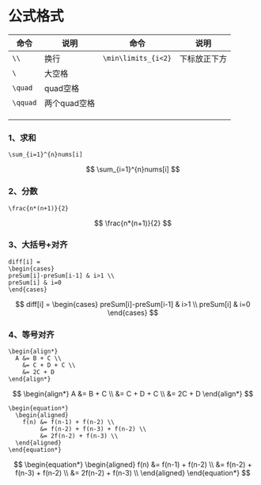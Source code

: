 # 公式格式

| 命令     | 说明         | 命令                | 说明         |
| -------- | ------------ | ------------------- | ------------ |
| `\\`     | 换行         | `\min\limits_{i<2}` | 下标放正下方 |
| `\ `     | 大空格       |                     |              |
| `\quad`  | quad空格     |                     |              |
| `\qquad` | 两个quad空格 |                     |              |
|          |              |                     |              |
|          |              |                     |              |
|          |              |                     |              |

### 1、求和

```
\sum_{i=1}^{n}nums[i]
```


$$
\sum_{i=1}^{n}nums[i]
$$

### 2、分数

```
\frac{n*(n+1)}{2}
```


$$
\frac{n*(n+1)}{2}
$$

### 3、大括号+对齐

```
diff[i] = 
\begin{cases}
preSum[i]-preSum[i-1] & i>1 \\
preSum[i] & i=0
\end{cases}
```


$$
diff[i] = 
\begin{cases}
preSum[i]-preSum[i-1] & i>1 \\
preSum[i] & i=0
\end{cases}
$$

### 4、等号对齐

```
\begin{align*}
  A &= B + C \\
    &= C + D + C \\
    &= 2C + D
\end{align*}
```


$$
\begin{align*}
  A &= B + C \\
    &= C + D + C \\
    &= 2C + D
\end{align*}
$$

```
\begin{equation*}
  \begin{aligned}
    f(n) &= f(n-1) + f(n-2) \\
         &= f(n-2) + f(n-3) + f(n-2) \\
         &= 2f(n-2) + f(n-3) \\
  \end{aligned}
\end{equation*}
```

$$
\begin{equation*}
  \begin{aligned}
    f(n) &= f(n-1) + f(n-2) \\
         &= f(n-2) + f(n-3) + f(n-2) \\
         &= 2f(n-2) + f(n-3) \\
  \end{aligned}
\end{equation*}
$$

